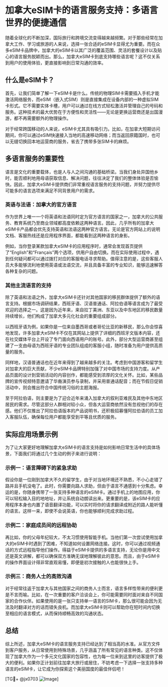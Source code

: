 # 加拿大eSIM卡的语言服务支持：多语言世界的便捷通信

随着全球化的不断加深，国际旅行和跨境交流变得越来越频繁。对于那些经常在加拿大工作、学习或旅游的人来说，选择一张合适的eSIM卡显得尤为重要。而在众多eSIM卡品牌中，加拿大的eSIM卡以其广泛的覆盖范围、灵活的套餐设计以及贴心的语言服务脱颖而出。那么，加拿大eSIM卡到底支持哪些语言呢？这不仅关系到用户的使用体验，更直接影响到日常沟通的效率。

## 什么是eSIM卡？

首先，让我们简单了解一下eSIM卡是什么。传统的物理SIM卡需要插入手机才能激活网络服务，而eSIM（嵌入式SIM）则是直接集成在设备内部的一种虚拟SIM卡形式。它不需要实体卡槽，用户可以通过在线方式轻松激活并管理自己的号码和服务。这种技术的最大优势在于方便性和灵活性——无论是更换运营商还是出国漫游，都不再需要额外的物理操作。

对于经常跨国移动的人来说，eSIM卡尤其具有吸引力。比如，在加拿大短期访问期间，你可以通过eSIM快速接入当地的高速移动网络；而当返回原籍国时，也可以无缝切换回本地运营商的服务，省去了携带多张SIM卡的麻烦。

## 多语言服务的重要性

语言是文化的重要载体，也是人与人之间沟通的基础桥梁。当我们身处异国他乡时，能否顺利地用母语获取信息、解决问题，往往决定了我们的整体体验是否愉快。因此，加拿大eSIM卡提供商们非常重视语言服务的支持问题，并努力提供尽可能多的语言选项来满足不同背景用户的需求。

### 英语与法语：加拿大的官方语言

作为世界上唯一一个将英语和法语同时定为官方语言的国家之一，加拿大的公共服务、教育系统乃至商业领域都高度依赖这两种语言。因此，几乎所有的加拿大eSIM卡产品都会优先支持英语和法语这两种官方语言。无论是官方网站上的说明文档、客服热线还是应用程序界面，都能看到这两种语言的身影。

例如，当你登录某款加拿大eSIM卡的应用程序时，通常会发现首页提供了“English”和“Français”两个选项，供用户自由切换。而在实际使用过程中，遇到任何疑问都可以通过拨打对应的客服电话寻求帮助。值得注意的是，这些客服人员大多能够流利地使用英语或法语交流，并且具备丰富的专业知识，能够迅速解答各种复杂的问题。

### 其他主流语言的支持

除了英语和法语之外，加拿大eSIM卡还针对其他国家的移民群体提供了额外的语言支持。根据市场调研结果，西班牙语、汉语普通话、阿拉伯语等语言成为了最受欢迎的选择之一。这是因为近年来，来自拉丁美洲、东亚以及中东地区的移民数量持续增长，他们构成了加拿大多元化社会的重要组成部分。

以西班牙语为例，如果你是一位来自墨西哥或者哥伦比亚的新移民，那么你会惊喜地发现，许多加拿大eSIM卡不仅在其网站上提供了详细的西班牙文版本内容，还在社交媒体平台上开设了专门面向西语用户的账号。此外，部分大型运营商甚至组建了一支由母语为西班牙语的专业团队组成的客服小组，随时准备为用户提供高质量的服务。

同样地，汉语普通话也在近年来得到了越来越多的关注。考虑到中国游客和留学生对加拿大的巨大贡献，不少eSIM卡品牌特别加强了对中国市场的支持力度。从产品页面的设计到营销活动的内容创作，都能感受到浓厚的文化关怀。比如，某些品牌的宣传视频特意邀请了华裔演员参与录制，并采用普通话配音；而在节假日促销活动中，则会推出符合中国传统习俗的主题海报。

至于阿拉伯语，则主要是为了迎合近年来涌入加拿大的叙利亚难民及其他中东地区居民的需求。尽管这部分人群相对较小众，但各大运营商依然没有忽视他们的存在感。他们不仅推出了阿拉伯语版本的产品说明书，还积极招募懂阿拉伯语的员工加入客服队伍，确保每位用户都能享受到平等且优质的服务。

## 实际应用场景示例

为了让大家更好地理解加拿大eSIM卡的语言支持是如何影响日常生活中的具体场景，下面我们将通过几个生动的例子来进行说明：

### 示例一：语言障碍下的紧急求助

假设你是一位刚到加拿大不久的留学生，由于对当地环境还不熟悉，不小心走错了路并且手机没电了。此时，你需要向路人求助，但由于语言不通感到十分焦虑。幸运的是，你随身携带了一张支持多种语言的eSIM卡。通过手机上的地图应用，你可以轻松输入目的地地址，并让系统自动朗读出来。更重要的是，该eSIM卡的应用程序本身也内置了语音翻译功能，可以实时将你的请求翻译成附近的路人能听懂的语言。这样一来，即使不会说英语，你也能够顺利完成求助过程。

### 示例二：家庭成员间的远程协助

再比如，你的父母年纪较大，不太习惯使用智能手机。当他们第一次尝试使用加拿大的eSIM卡时遇到了困难，不知道如何设置网络连接。这时，你可以通过视频通话的方式远程指导他们操作。得益于eSIM卡提供的多语言支持，无论你是用中文还是英文讲解，都可以确保双方准确无误地理解彼此的意思。而且，由于eSIM卡的操作界面设计得非常直观易懂，即便是初次接触的人也能很快上手。

### 示例三：商务人士的高效沟通

对于经常往返于加拿大与其他国家之间的商务人士而言，语言多样性带来的便利更是不言而喻。比如，在一次重要的客户洽谈会上，你可能需要同时面对来自不同国家的合作伙伴。如果使用的是一张只支持单一语言的SIM卡，那么很可能会因为无法及时翻译对方的话而错失良机。而加拿大eSIM卡则可以帮助你在短时间内切换至相应的语言模式，从而保持顺畅高效的沟通状态。

## 总结

综上所述，加拿大eSIM卡的语言服务支持已经达到了相当高的水准。从官方文件到客户服务，从日常使用到特殊场景，几乎涵盖了所有常见的语言种类。这不仅体现了加拿大作为一个多元文化国家的包容性，也为每一位来到这里的访客提供了极大的便利。如果你正计划前往加拿大旅行或居住，不妨考虑一下选择一张支持多种语言的eSIM卡，让它成为你探索这个美丽国度的最佳伴侣吧！

[TG💪+ @jx0703 ![Image](https://github.com/user-attachments/assets/dbca1d08-cadb-493c-b0ec-ad6f7a83f270)]